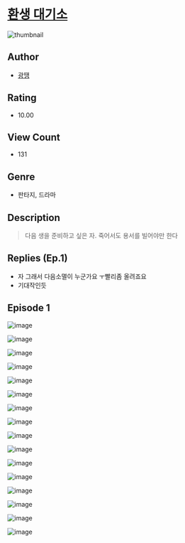 # [환생 대기소](https://comic.naver.com/challenge/list?titleId=810315)
![thumbnail](https://image-comic.pstatic.net/user_contents_data/challenge_comic/2023/05/23/357203/upload_7016946010960376630_480x623.jpeg)

## Author
- [광땡](https://comic.naver.com/artistTitle?id=357203)

## Rating
- 10.00

## View Count
- 131

## Genre
- 판타지, 드라마

## Description
> 다음 생을 준비하고 싶은 자. 죽어서도 용서를 빌어야만 한다

## Replies (Ep.1)
- 자 그래서 다음소멸이 누군가요 ㅜ빨리좀 올려죠요
- 기대작인듯

## Episode 1
![image](https://image-comic.pstatic.net/user_contents_data/challenge_comic/2023/05/23/357203/upload_7004561077558391088.jpeg)

![image](https://image-comic.pstatic.net/user_contents_data/challenge_comic/2023/05/23/357203/upload_3919086294057510498.jpeg)

![image](https://image-comic.pstatic.net/user_contents_data/challenge_comic/2023/05/23/357203/upload_3763102066985218145.jpeg)

![image](https://image-comic.pstatic.net/user_contents_data/challenge_comic/2023/05/23/357203/upload_7364568883538440496.jpeg)

![image](https://image-comic.pstatic.net/user_contents_data/challenge_comic/2023/05/23/357203/upload_3774686314481607267.jpeg)

![image](https://image-comic.pstatic.net/user_contents_data/challenge_comic/2023/05/23/357203/upload_3834028047974151219.jpeg)

![image](https://image-comic.pstatic.net/user_contents_data/challenge_comic/2023/05/23/357203/upload_7365700078421487925.jpeg)

![image](https://image-comic.pstatic.net/user_contents_data/challenge_comic/2023/05/23/357203/upload_3616734884953143394.jpeg)

![image](https://image-comic.pstatic.net/user_contents_data/challenge_comic/2023/05/23/357203/upload_3618697697942463539.jpeg)

![image](https://image-comic.pstatic.net/user_contents_data/challenge_comic/2023/05/23/357203/upload_3905803094115825203.jpeg)

![image](https://image-comic.pstatic.net/user_contents_data/challenge_comic/2023/05/23/357203/upload_3991940123573105720.jpeg)

![image](https://image-comic.pstatic.net/user_contents_data/challenge_comic/2023/05/23/357203/upload_7219893845670179940.jpeg)

![image](https://image-comic.pstatic.net/user_contents_data/challenge_comic/2023/05/23/357203/upload_7234530548720428084.jpeg)

![image](https://image-comic.pstatic.net/user_contents_data/challenge_comic/2023/05/23/357203/upload_7219892754832515942.jpeg)

![image](https://image-comic.pstatic.net/user_contents_data/challenge_comic/2023/05/23/357203/upload_7147882637329708338.jpeg)

![image](https://image-comic.pstatic.net/user_contents_data/challenge_comic/2023/05/23/357203/upload_3472333820394955362.jpeg)
